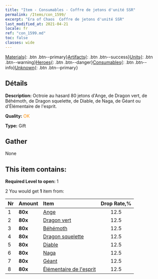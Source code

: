 ```yaml
---
title: "Item - Consumables - Coffre de jetons d'unité SSR"
permalink: /Items/con_1599/
excerpt: "Era of Chaos  Coffre de jetons d'unité SSR"
last_modified_at: 2021-04-21
locale: fr
ref: "con_1599.md"
toc: false
classes: wide
---
```

 [Materials](/fr/Items/){: .btn .btn--primary}[Artifacts](/fr/Items/Artifacts/){: .btn .btn--success}[Units](/fr/Items/Units/){: .btn .btn--warning}[Heroes](/fr/Items/Heroes/){: .btn .btn--danger}[Consumables](/fr/Items/Consumables/){: .btn .btn--info}[Unknown](/fr/Items/Unknown/){: .btn .btn--primary}

## Détails
 **Description:** Octroie au hasard 80 jetons d'Ange, de Dragon vert, de Béhémoth, de Dragon squelette, de Diable, de Naga, de Géant ou d'Élémentaire de l'esprit.

 **Quality:** <span style="color: #FF8C00">OK</span>

 **Type:** Gift

## Gather

  None

## This item contains:

 **Required Level to open:** 1

 2 You would get **1** item  from:

  | Nr | Amount |     Item    | Drop Rate,% |
  |:---|:-------|:------------|:---------:|
  | 1 |  **80x** | [Ange](/fr/Items/unt_196/) | 12.5 | 
  | 2 |  **80x** | [Dragon vert](/fr/Items/unt_205/) | 12.5 | 
  | 3 |  **80x** | [Béhémoth](/fr/Items/unt_223/) | 12.5 | 
  | 4 |  **80x** | [Dragon squelette](/fr/Items/unt_214/) | 12.5 | 
  | 5 |  **80x** | [Diable](/fr/Items/unt_232/) | 12.5 | 
  | 6 |  **80x** | [Naga](/fr/Items/unt_240/) | 12.5 | 
  | 7 |  **80x** | [Géant ](/fr/Items/unt_241/) | 12.5 | 
  | 8 |  **80x** | [Élémentaire de l'esprit](/fr/Items/unt_267/) | 12.5 | 
